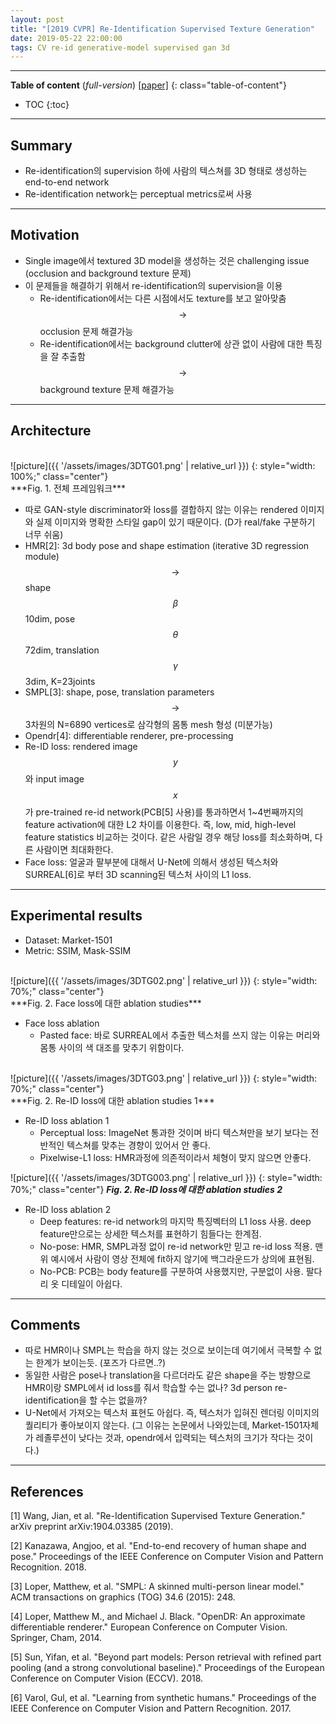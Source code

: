 ```yaml
---
layout: post
title: "[2019 CVPR] Re-Identification Supervised Texture Generation"
date: 2019-05-22 22:00:00
tags: CV re-id generative-model supervised gan 3d
---
```


<!--more-->

---

**Table of content** (*full-version*)
[[paper]](https://arxiv.org/pdf/1904.03385.pdf)
{: class="table-of-content"}
* TOC
{:toc}

---

## Summary

- Re-identification의 supervision 하에 사람의 텍스쳐를 3D 형태로 생성하는 end-to-end network
- Re-identification network는 perceptual metrics로써 사용 

---

## Motivation

- Single image에서 textured 3D model을 생성하는 것은 challenging issue (occlusion and background texture 문제)
- 이 문제들을 해결하기 위해서 re-identification의 supervision을 이용 
  - Re-identification에서는 다른 시점에서도 texture를 보고 알아맞춤 $$\rightarrow$$ occlusion 문제 해결가능
  - Re-identification에서는 background clutter에 상관 없이 사람에 대한 특징을 잘 추출함 $$\rightarrow$$ background texture 문제 해결가능

---

## Architecture

<br/>
![picture]({{ '/assets/images/3DTG01.png' | relative_url }})
{: style="width: 100%;" class="center"}
<br/>
***Fig. 1. 전체 프레임워크***

- 따로 GAN-style discriminator와 loss를 결합하지 않는 이유는 rendered 이미지와 실제 이미지와 명확한 스타일 gap이 있기 때문이다. (D가 real/fake 구분하기 너무 쉬움)
- HMR[2]: 3d body pose and shape estimation (iterative 3D regression module) $$\rightarrow$$ shape $$\beta$$ 10dim, pose $$\theta$$ 72dim, translation $$\gamma$$ 3dim, K=23joints 
- SMPL[3]: shape, pose, translation parameters $$\rightarrow$$ 3차원의 N=6890 vertices로 삼각형의 몸통 mesh 형성 (미분가능) 
- Opendr[4]: differentiable renderer, pre-processing
- Re-ID loss: rendered image $$y$$와 input image $$x$$가 pre-trained re-id network(PCB[5] 사용)를 통과하면서 1~4번째까지의 feature activation에 대한 L2 차이를 이용한다. 즉, low, mid, high-level feature statistics 비교하는 것이다. 같은 사람일 경우 해당 loss를 최소화하며, 다른 사람이면 최대화한다. 
- Face loss: 얼굴과 팔부분에 대해서 U-Net에 의해서 생성된 텍스처와 SURREAL[6]로 부터 3D scanning된 텍스처 사이의 L1 loss. 

---

## Experimental results

- Dataset: Market-1501
- Metric: SSIM, Mask-SSIM
  
<br/>
![picture]({{ '/assets/images/3DTG02.png' | relative_url }})
{: style="width: 70%;" class="center"}
<br/>
***Fig. 2. Face loss에 대한 ablation studies***

- Face loss ablation
  - Pasted face: 바로 SURREAL에서 추출한 텍스처를 쓰지 않는 이유는 머리와 몸통 사이의 색 대조를 맞추기 위함이다.

<br/>
![picture]({{ '/assets/images/3DTG03.png' | relative_url }})
{: style="width: 70%;" class="center"}
<br/>
***Fig. 2. Re-ID loss에 대한 ablation studies 1***
  

- Re-ID loss ablation 1
  - Perceptual loss: ImageNet 통과한 것이며 바디 텍스쳐만을 보기 보다는 전반적인 텍스쳐를 맞추는 경향이 있어서 안 좋다.
  - Pixelwise-L1 loss: HMR과정에 의존적이라서 체형이 맞지 않으면 안좋다. 
  
![picture]({{ '/assets/images/3DTG003.png' | relative_url }})
{: style="width: 70%;" class="center"}
***Fig. 2. Re-ID loss에 대한 ablation studies 2***
  
  
- Re-ID loss ablation 2
  - Deep features: re-id network의 마지막 특징벡터의 L1 loss 사용. deep feature만으로는 상세한 텍스처를 표현하기 힘들다는 한계점.
  - No-pose: HMR, SMPL과정 없이 re-id network만 믿고 re-id loss 적용. 맨 위 예시에서 사람이 영상 전체에 fit하지 않기에 백그라운드가 상의에 표현됨. 
  - No-PCB: PCB는 body feature를 구분하여 사용했지만, 구분없이 사용. 팔다리 옷 디테일이 아쉽다.
  
---

## Comments

- 따로 HMR이나 SMPL는 학습을 하지 않는 것으로 보이는데 여기에서 극복할 수 없는 한계가 보이는듯. (포즈가 다르면..?)
- 동일한 사람은 pose나 translation을 다르더라도 같은 shape을 주는 방향으로 HMR이랑 SMPL에서 id loss를 줘서 학습할 수는 없나? 3d person re-identification을 할 수는 없을까?
- U-Net에서 가져오는 텍스처 표현도 아쉽다. 즉, 텍스처가 입혀진 렌더링 이미지의 퀄리티가 좋아보이지 않는다. (그 이유는 논문에서 나와있는데, Market-1501자체가 레졸루션이 낮다는 것과, opendr에서 입력되는 텍스처의 크기가 작다는 것이다.)

---

## References

[1] Wang, Jian, et al. "Re-Identification Supervised Texture Generation." arXiv preprint arXiv:1904.03385 (2019).

[2] Kanazawa, Angjoo, et al. "End-to-end recovery of human shape and pose." Proceedings of the IEEE Conference on Computer Vision and Pattern Recognition. 2018.

[3] Loper, Matthew, et al. "SMPL: A skinned multi-person linear model." ACM transactions on graphics (TOG) 34.6 (2015): 248.

[4] Loper, Matthew M., and Michael J. Black. "OpenDR: An approximate differentiable renderer." European Conference on Computer Vision. Springer, Cham, 2014.

[5] Sun, Yifan, et al. "Beyond part models: Person retrieval with refined part pooling (and a strong convolutional baseline)." Proceedings of the European Conference on Computer Vision (ECCV). 2018.

[6] Varol, Gul, et al. "Learning from synthetic humans." Proceedings of the IEEE Conference on Computer Vision and Pattern Recognition. 2017.
